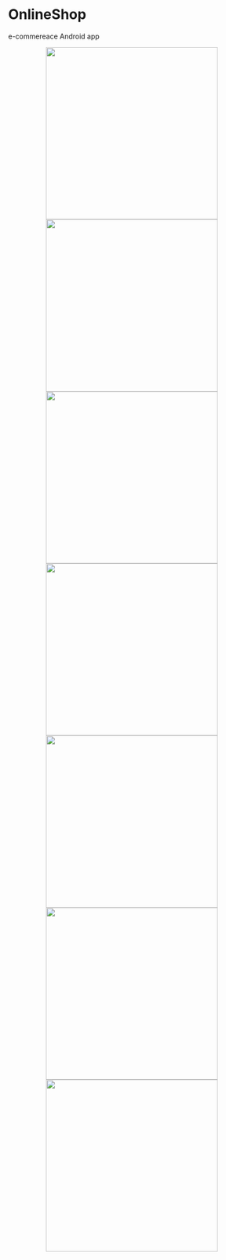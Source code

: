 # OnlineShop
 e-commereace Android app
<p align="center">
  <img src="https://github.com/AHTanvir/OnlineShop/blob/master/art/1.png" width="350"/>
  <img src="https://github.com/AHTanvir/OnlineShop/blob/master/art/2.png" width="350"/>
  <img src="https://github.com/AHTanvir/OnlineShop/blob/master/art/3.png" width="350"/>
    <img src="https://github.com/AHTanvir/OnlineShop/blob/master/art/4.png" width="350"/>
  <img src="https://github.com/AHTanvir/OnlineShop/blob/master/art/5.png" width="350"/>
  <img src="https://github.com/AHTanvir/OnlineShop/blob/master/art/6.png" width="350"/>
    <img src="https://github.com/AHTanvir/OnlineShop/blob/master/art/7.png" width="350"/>
</p>
